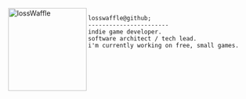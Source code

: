 <img align="left" src="https://avatars.githubusercontent.com/u/174220330?v=4" alt="lossWaffle" width="160px" height='170px' />

<pre><code>losswaffle@github;
-----------------------
indie game developer.
software architect / tech lead.
i'm currently working on free, small games.
</code></pre>
